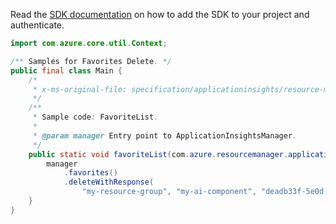 Read the [SDK documentation](https://github.com/Azure/azure-sdk-for-java/blob/azure-resourcemanager-applicationinsights_1.0.0-beta.3/sdk/applicationinsights/azure-resourcemanager-applicationinsights/README.md) on how to add the SDK to your project and authenticate.

```java
import com.azure.core.util.Context;

/** Samples for Favorites Delete. */
public final class Main {
    /*
     * x-ms-original-file: specification/applicationinsights/resource-manager/Microsoft.Insights/stable/2015-05-01/examples/FavoriteDelete.json
     */
    /**
     * Sample code: FavoriteList.
     *
     * @param manager Entry point to ApplicationInsightsManager.
     */
    public static void favoriteList(com.azure.resourcemanager.applicationinsights.ApplicationInsightsManager manager) {
        manager
            .favorites()
            .deleteWithResponse(
                "my-resource-group", "my-ai-component", "deadb33f-5e0d-4064-8ebb-1a4ed0313eb2", Context.NONE);
    }
}
```
